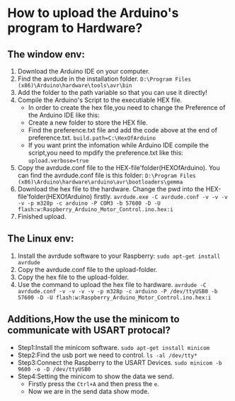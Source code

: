 # How to upload the Arduino's program to Hardware?
## The window env:
1. Download the Arduino IDE on your computer.
2. Find the avrdude in the installation folder.
`D:\Program Files (x86)\Arduino\hardware\tools\avr\bin`
3. Add the folder to the path variable so that you can use it directly!
4. Compile the Arduino's Script to the executiable HEX file.
   * In order to create the hex file,you need to change the Preference of the Arduino IDE like this:
   * Create a new folder to store the HEX file.
   * Find the preference.txt file and add the code above at the end of preference.txt.
`build.path=C:\HexOfArduino`
   * If you want print the infomation while Arduino IDE compile the script,you need to mpdify the preference.txt like this:
`upload.verbose=true`
5. Copy the avrdude.conf file to the HEX-file'folder(HEXOfArduino).
You can find the avrdude.conf file is this folder:
`D:\Program Files (x86)\Arduino\hardware\arduino\avr\bootloaders\gemma`
6. Download the hex file to the hardware.
Change the pwd into the HEX-file'folder(HEXOfArduino) firstly.
`avrdude.exe -C avrdude.conf -v -v -v -v -p m328p -c arduino -P COM3 -b 57600 -D -U flash:w:Raspberry_Arduino_Motor_Control.ino.hex:i`
7. Finished upload.
## The Linux env:
1. Install the avrdude software to your Raspberry:
`sudo apt-get install avrdude`
2. Copy the avrdude.conf file to the upload-folder.
3. Copy the hex file to the upload-folder.
4. Use the command to upload the hex file to hardware.
`avrdude -C avrdude.conf -v -v -v -v -p m328p -c arduino -P /dev/ttyUSB0 -b 57600 -D -U flash:w:Raspberry_Arduino_Motor_Control.ino.hex:i`
## Additions,How the use the minicom to communicate with USART protocal?
* Step1:Install the minicom software.
`sudo apt-get install minicom`
* Step2:Find the usb port we need to control.
`ls -al /dev/tty*`
* Step3:Connect the Raspberry to the USART Devices.
`sudo minicom -b 9600 -o -D /dev/ttyUSB0`
* Step4:Setting the minicom to show the data we send.
   * Firstly press the `Ctrl+A` and then press the `e`.
   * Now we are in the send data show mode.
